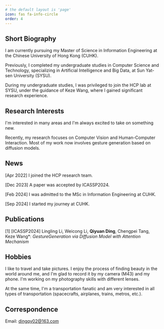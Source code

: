 ```yaml
---
# the default layout is 'page'
icon: fas fa-info-circle
order: 4
---
```


<!-- > Add Markdown syntax content to file `_tabs/resume.md`{: .filepath } and it will show up on this page.
{: .prompt-tip } -->



## Short Biography
I am currently pursuing my Master of Science in Information Engineering at the Chinese University of Hong Kong (CUHK). 

Previously, I completed my undergraduate studies in Computer Science and Technology, specializing in Artificial Intelligence and Big Data, at Sun Yat-sen University (SYSU).

During my undergraduate studies, I was privileged to join the HCP lab at SYSU, under the guidance of Keze Wang, where I gained significant research experience.



## Research Interests
I'm interested in many areas and I'm always excited to take on something new. 

Recently, my research focuses on Computer Vision and Human-Computer Interaction. Most of my work now involves gesture generation based on diffusion models. 


## News

[Apr 2022] I joined the HCP research team.

[Dec 2023] A paper was accepted by ICASSP2024.

[Feb 2024] I was admitted to the MSc in Information Engineering at CUHK.

[Sep 2024] I started my journey at CUHK.

## Publications

[1] [ICASSP2024] Lingling Li, Weicong Li, **Qiyuan Ding**, Chengpei Tang, Keze Wang\*: *GestureGeneration via Diffusion Model with Attention Mechanism*

## Hobbies

I like to travel and take pictures. I enjoy the process of finding beauty in the world around me, and I'm glad to record it by my camera (M43) and my phone. I'm working on my photography skills with different lenses.

At the same time, I'm a transportation fanatic and am very interested in all types of transportation (spacecrafts, airplanes, trains, metros, etc.). 


## Correspondence
Email: dingqy02@163.com


<!-- ## Resume
[Resume.pdf](../assets/file/resume/resume.pdf)

[简历.pdf](../assets/file/resume/resume-zh_CN.pdf)
 -->
